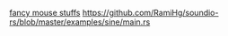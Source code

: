 [fancy mouse stuffs](https://stackoverflow.com/questions/3087975/how-to-change-the-cursor-into-a-hand-when-a-user-hovers-over-a-list-item)
https://github.com/RamiHg/soundio-rs/blob/master/examples/sine/main.rs

